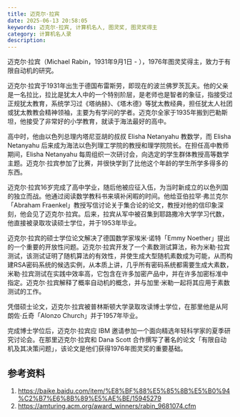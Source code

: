 ```yaml
---
title: 迈克尔·拉宾
date: 2025-06-13 20:58:05
keywords: 迈克尔·拉宾, 计算机名人, 图灵奖, 图灵奖得主
category: 计算机名人录
description:
---
```


迈克尔·拉宾（Michael Rabin，1931年9月1日 - ），1976年图灵奖得主，致力于有限自动机的研究。

迈克尔·拉宾于1931年出生于德国布雷斯劳，即现在的波兰佛罗茨瓦夫。他的父亲是一名拉比，拉比是犹太人中的一个特别阶层，是老师也是智者的象征，指接受过正规犹太教育，系统学习过《塔纳赫》、《塔木德》等犹太教经典，担任犹太人社团或犹太教教会精神领袖，主要为有学问的学者。迈克尔全家于1935年搬到巴勒斯坦，他接受了非常好的小学教育，就读于海法最好的高中。

高中时，他由以色列总理内塔尼亚胡的叔叔 Elisha Netanyahu 教数学，而 Elisha Netanyahu 后来成为海法以色列理工学院的教授和理学院院长。在担任高中教师期间，Elisha Netanyahu 每周组织一次研讨会，向选定的学生群体教授高等数学主题。迈克尔·拉宾参加了比赛，并很快学到了比他这个年龄的学生所学多得多的东西。

迈克尔·拉宾16岁完成了高中学业，随后他被应征入伍，为当时新成立的以色列国的独立而战。他通过阅读数学教科书来填补闲暇的时间。他给亚伯拉罕·弗兰克尔「Abraham Fraenkel」教授写信讨论关于集合论的论文，教授对他的信印象深刻，他会见了迈克尔·拉宾。后来，拉宾从军中被召集到耶路撒冷大学学习代数，他直接被录取攻读硕士学位，并于1953年毕业。

迈克尔·拉宾的硕士学位论文解决了德国数学家埃米·诺特「Emmy Noether」提出的一个重要的开放性问题。迈克尔·拉宾开发了一个素数测试算法，称为米勒·拉宾测试，该测试证明了随机算法的有效性，并使生成大型随机素数成为可能，从而构建RSA密码系统的候选实例，从本质上讲，几乎所有密码系统都需要生成大素数，米勒·拉宾测试在实践中效率高，它包含在许多加密产品中，并在许多加密标准中指定。迈克尔·拉宾解释了概率自动机的概念，并与加里·米勒一起将其应用于素数测试的工作。

凭借硕士论文，迈克尔·拉宾被普林斯顿大学录取攻读博士学位，在那里他是从阿朗佐·丘奇「Alonzo Church」并于1957年毕业。

完成博士学位后，迈克尔·拉宾应 IBM 邀请参加一个面向精选年轻科学家的夏季研究讨论会。在那里迈克尔·拉宾和 Dana Scott 合作撰写了著名的论文「有限自动机及其决策问题」，该论文是他们获得1976年图灵奖的重要基础。



## 参考资料
1. https://baike.baidu.com/item/%E8%BF%88%E5%85%8B%E5%B0%94%C2%B7%E6%8B%89%E5%AE%BE/15945279
2. https://amturing.acm.org/award_winners/rabin_9681074.cfm